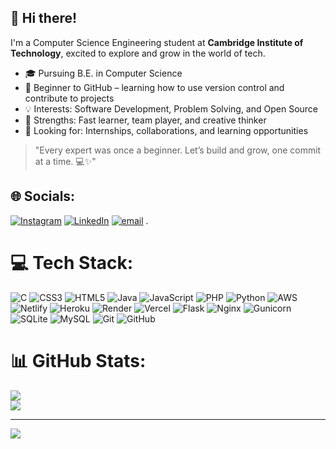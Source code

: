 ## 👋 Hi there!

I'm a Computer Science Engineering student at **Cambridge Institute of Technology**, excited to explore and grow in the world of tech.

- 🎓 Pursuing B.E. in Computer Science    
- 🚀 Beginner to GitHub – learning how to use version control and contribute to projects  
- 💡 Interests: Software Development, Problem Solving, and Open Source  
- 🧠 Strengths: Fast learner, team player, and creative thinker  
- 🤝 Looking for: Internships, collaborations, and learning opportunities  

> "Every expert was once a beginner. Let’s build and grow, one commit at a time. 💻✨"

## 🌐 Socials:
[![Instagram](https://img.shields.io/badge/Instagram-%23E4405F.svg?logo=Instagram&logoColor=white)](https://instagram.com/keerthi_vasan_47) [![LinkedIn](https://img.shields.io/badge/LinkedIn-%230077B5.svg?logo=linkedin&logoColor=white)](https://linkedin.com/in/keerthi-vasan05) [![email](https://img.shields.io/badge/Email-D14836?logo=gmail&logoColor=white)](mailto:keerthivasan1617@gmail.com) 
.
# 💻 Tech Stack:
![C](https://img.shields.io/badge/c-%2300599C.svg?style=flat&logo=c&logoColor=white) ![CSS3](https://img.shields.io/badge/css3-%231572B6.svg?style=flat&logo=css3&logoColor=white) ![HTML5](https://img.shields.io/badge/html5-%23E34F26.svg?style=flat&logo=html5&logoColor=white) ![Java](https://img.shields.io/badge/java-%23ED8B00.svg?style=flat&logo=openjdk&logoColor=white) ![JavaScript](https://img.shields.io/badge/javascript-%23323330.svg?style=flat&logo=javascript&logoColor=%23F7DF1E) ![PHP](https://img.shields.io/badge/php-%23777BB4.svg?style=flat&logo=php&logoColor=white) ![Python](https://img.shields.io/badge/python-3670A0?style=flat&logo=python&logoColor=ffdd54) ![AWS](https://img.shields.io/badge/AWS-%23FF9900.svg?style=flat&logo=amazon-aws&logoColor=white) ![Netlify](https://img.shields.io/badge/netlify-%23000000.svg?style=flat&logo=netlify&logoColor=#00C7B7) ![Heroku](https://img.shields.io/badge/heroku-%23430098.svg?style=flat&logo=heroku&logoColor=white) ![Render](https://img.shields.io/badge/Render-%46E3B7.svg?style=flat&logo=render&logoColor=white) ![Vercel](https://img.shields.io/badge/vercel-%23000000.svg?style=flat&logo=vercel&logoColor=white) ![Flask](https://img.shields.io/badge/flask-%23000.svg?style=flat&logo=flask&logoColor=white) ![Nginx](https://img.shields.io/badge/nginx-%23009639.svg?style=flat&logo=nginx&logoColor=white) ![Gunicorn](https://img.shields.io/badge/gunicorn-%298729.svg?style=flat&logo=gunicorn&logoColor=white) ![SQLite](https://img.shields.io/badge/sqlite-%2307405e.svg?style=flat&logo=sqlite&logoColor=white) ![MySQL](https://img.shields.io/badge/mysql-4479A1.svg?style=flat&logo=mysql&logoColor=white) ![Git](https://img.shields.io/badge/git-%23F05033.svg?style=flat&logo=git&logoColor=white) ![GitHub](https://img.shields.io/badge/github-%23121011.svg?style=flat&logo=github&logoColor=white)
# 📊 GitHub Stats:
![](https://github-readme-stats.vercel.app/api?username=keerthivasan91&theme=dark&hide_border=false&include_all_commits=true&count_private=true)<br/>
![](https://nirzak-streak-stats.vercel.app/?user=keerthivasan91&theme=dark&hide_border=false)<br/>


---
[![](https://visitcount.itsvg.in/api?id=keerthivasan91&icon=0&color=0)](https://visitcount.itsvg.in)

<!-- Proudly created with GPRM ( https://gprm.itsvg.in ) -->
